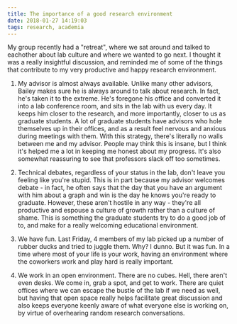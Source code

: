 ```yaml
---
title: The importance of a good research environment 
date: 2018-01-27 14:19:03
tags: research, academia
---
```


My group recently had a "retreat", where we sat around and talked to eachother
about lab culture and where we wanted to go next. I thought it was a really
insightful discussion, and reminded me of some of the things that contribute to
my very productive and happy research environment. 

1. My advisor is almost always available. Unlike many other advisors, Bailey
makes sure he is always around to talk about research. In fact, he's
taken it to the extreme. He's foregone his office and converted it into a lab
conference room, and sits in the lab with us every day. It keeps him closer to
the research, and more importantly, closer to us as graduate students. A lot
of graduate students have advisors who hole themselves up in their offices, 
and as a result feel nervous and anxious during meetings with them. With this
strategy, there's literally no walls between me and my advisor. People may think
this is insane, but I think it's helped me a lot in keeping me honest about my
progress. It's also somewhat reassuring to see that professors slack off too 
sometimes. 

2. Technical debates, regardless of your status in the lab, don't leave you feeling
like you're stupid. This is in part because my advisor welcomes debate - in fact, 
he often says that the day that you have an argument with him about a graph and win
is the day he knows you're ready to graduate. However, these aren't hostile in any
way - they're all productive and espouse a culture of growth rather than a culture
of shame. This is something the graduate students try to do a good job of to, and 
make for a really welcoming educational environment.

3. We have fun. Last Friday, 4 members of my lab picked up a number of rubber ducks
and tried to juggle them. Why? I dunno. But it was fun. In a time where most of 
your life is your work, having an environment where the coworkers work 
and play hard is really important.

4. We work in an open environment. There are no cubes. Hell, there aren't even 
desks. We come in, grab a spot, and get to work. There are quiet offices where we 
can escape the bustle of the lab if we need as well, but having that open space
really helps facilitate great discussion and also keeps everyone keenly aware of
what everyone else is working on, by virtue of overhearing random research 
conversations. 
